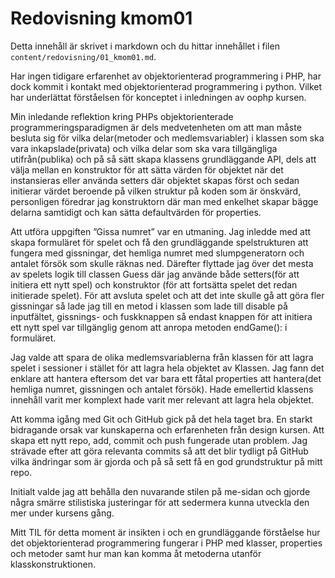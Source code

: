 ---
---
Redovisning kmom01
=========================

Detta innehåll är skrivet i markdown och du hittar innehållet i filen `content/redovisning/01_kmom01.md`.

Har ingen tidigare erfarenhet av objektorienterad programmering i PHP, har dock
kommit i kontakt med objektorienterad programmering i python. Vilket har underlättat
förståelsen för konceptet i inledningen av oophp kursen.

Min inledande reflektion kring PHPs objektorienterade programmeringsparadigmen är
dels medvetenheten om att man måste besluta sig för vilka delar(metoder och medlemsvariabler)
i klassen som ska vara inkapslade(privata) och vilka delar som ska vara tillgängliga utifrån(publika)
och på så sätt skapa klassens grundläggande API, dels att välja mellan en konstruktor
för att sätta värden för objektet när det instansieras eller använda setters där
objektet skapas först och sedan initierar värdet beroende på vilken struktur på
koden som är önskvärd, personligen föredrar jag konstruktorn där man med enkelhet
skapar bägge delarna samtidigt och kan sätta defaultvärden för properties.

Att utföra uppgiften ”Gissa numret” var en utmaning. Jag inledde med att skapa
formuläret för spelet och få den grundläggande spelstrukturen att fungera med
gissningar, det hemliga numret med slumpgeneratorn och antalet försök som skulle
räknas ned. Därefter flyttade jag över det mesta av spelets logik till classen
Guess där jag använde både setters(för att initiera ett nytt spel) och konstruktor
(för att fortsätta spelet det redan initierade spelet). För att avsluta spelet och
att det inte skulle gå att göra fler gissningar så lade jag till en metod i klassen
som lade till disable på inputfältet, gissnings- och fuskknappen så endast knappen
för att initiera ett nytt spel var tillgänglig genom att anropa metoden endGame(): i formuläret.

Jag valde att spara de olika medlemsvariablerna från klassen för att lagra spelet
i sessioner i stället för att lagra hela objektet av Klassen. Jag fann det enklare
 att hantera eftersom det var bara ett fåtal properties att hantera(det hemliga
numret, gissningen och antalet försök). Hade emellertid klassens innehåll
varit mer komplext hade varit mer relevant att lagra hela objektet.

Att komma igång med Git och GitHub gick på det hela taget bra. En starkt bidragande
orsak var kunskaperna och erfarenheten från design kursen. Att skapa ett nytt repo,
 add, commit och push fungerade utan problem. Jag strävade efter att göra relevanta
 commits så att det blir tydligt på GitHub vilka ändringar som är gjorda och på så
 sett få en god grundstruktur på mitt repo.

Initialt valde jag att behålla den nuvarande stilen på me-sidan och gjorde några
smärre stilistiska justeringar för att sedermera kunna utveckla den mer under kursens gång.

Mitt TIL för detta moment är insikten i och en grundläggande förståelse hur det
objektorienterad programmering fungerar i PHP med klasser, properties och metoder
samt hur man kan komma åt metoderna utanför klasskonstruktionen.
